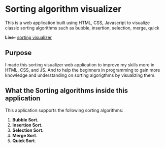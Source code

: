 # Sorting algorithm visualizer

This is a web application built using HTML, CSS, Javascript to visualize classic sorting algorithms such as bubble, insertion, selection, merge, quick 

**Live-** [sorting visualizer](https://khushi2109l.github.io/SortingVisualizer/) 

## Purpose

I made this sorting visualizer web application to improve my skills more in
HTML, CSS, and JS. And to help the beginners in programming to gain more knowledge and understanding on sorting algorigthms by visualizing them.

## What the Sorting algorithms inside this application

This application supports the following sorting algorithms:

1. **Bubble Sort**.
2. **Insertion Sort**.
3. **Selection Sort**.
4. **Merge Sort**.
5. **Quick Sort**.
